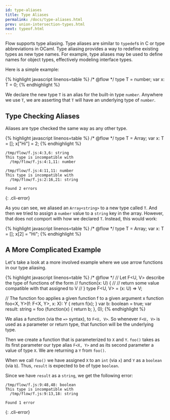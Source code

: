 ```yaml
---
id: type-aliases
title: Type Aliases
permalink: /docs/type-aliases.html
prev: union-intersection-types.html
next: typeof.html
---
```


Flow supports type aliasing.
Type aliases are similar to `typedef`s in C or type abbreviations in OCaml. Type aliasing
provides a way to redefine existing types as new type names. For example,
type aliases may be used to define names for object types, effectively modeling
interface types.

Here is a simple example:

{% highlight javascript linenos=table %}
/* @flow */
type T = number;
var x: T = 0;
{% endhighlight %}

We declare the new type `T` is an alias for the built-in type `number`.
Anywhere we use `T`, we are asserting that `T` will have an underlying
type of `number`.

## Type Checking Aliases

Aliases are type checked the same way as any other type.

{% highlight javascript linenos=table %}
/* @flow */
type T = Array<string>;
var x: T = [];
x["Hi"] = 2;
{% endhighlight %}

```text
/tmp/flow/f.js:4:3,6: string
This type is incompatible with
  /tmp/flow/f.js:4:1,11: number

/tmp/flow/f.js:4:11,11: number
This type is incompatible with
  /tmp/flow/f.js:2:16,21: string

Found 2 errors
```
{: .cli-error}

As you can see, we aliased an `Array<string>` to a new type called `T`. And
then we tried to assign a `number` value to a `string` key in the array.
However, that does not comport with how we declared `T`. Instead, this would
work:

{% highlight javascript linenos=table %}
/* @flow */
type T = Array<string>;
var x: T = [];
x[2] = "Hi";
{% endhighlight %}

## A More Complicated Example

Let's take a look at a more involved example where we use arrow functions in
our type aliasing.

{% highlight javascript linenos=table %}
/* @flow */
// Let F<U, V> describe the type of functions of the form
// function(x: U) {
//   // return some value compatible with that assigned to V
// }
type F<U, V> = (x: U) => V;

// The function foo applies a given function f to a given argument x
function foo<X, Y>(f: F<X, Y>, x: X): Y { return f(x); }
var b: boolean = true;
var result: string = foo (function(x) { return b; }, 0);
{% endhighlight %}

We alias a function (via the `=>` syntax), to `F<U, V>`. So whenever `F<U, V>`
is used as a parameter or return type, that function will be the underlying
type.

Then we create a function that is parameterized to `X` and `Y`. `foo()` takes
as its first parameter our type alias `F<X, Y>` and as its second parameter a
value of type `X`. We are returning a `Y` from `foo()`.

When we call `foo()` we have assigned `X` to an `int` (via `x`) and `Y` as
a `boolean` (via `b`). Thus, `result` is expected to be of type `boolean`.

Since we have `result` as a `string`, we get the following error:

```text
/tmp/flow/f.js:9:48,48: boolean
This type is incompatible with
  /tmp/flow/f.js:9:13,18: string

Found 1 error
```
{: .cli-error}
